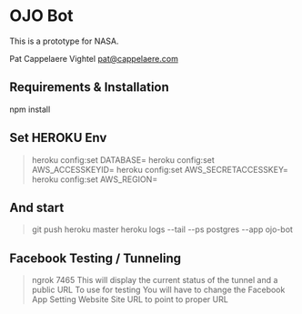 # OJO Bot

This is a prototype for NASA. 

Pat Cappelaere	Vightel		pat@cappelaere.com

## Requirements & Installation

npm install

## Set HEROKU Env	
> heroku config:set DATABASE=
> heroku config:set AWS_ACCESSKEYID=
> heroku config:set AWS_SECRETACCESSKEY=
> heroku config:set AWS_REGION=

## And start
>git push heroku master
>heroku logs --tail --ps postgres --app ojo-bot
	
## Facebook Testing / Tunneling
> ngrok 7465
	This will display the current status of the tunnel and a public URL To use for testing
	You will have to change the Facebook App Setting Website Site URL to point to proper URL
